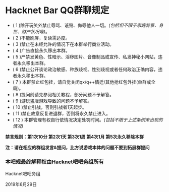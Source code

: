 # Hacknet Bar QQ群聊规定

* ( 1 )除开玩笑外禁止辱骂、诋毁、侮辱他人一切。*(包括但不限于家庭背景、身世、财产状况等)*。
* ( 2 )不能刷屏，复读需适度。
* ( 3 )禁止在未经允许的情况下在本群举行商业活动。
* ( 4 )广告直接永久移出本群。
* ( 5 )严禁发黄色、性暗示、淫秽图片、音像制品或宣传、私发神秘小网站，违者永久移出本群。
* ( 6 )禁止公开谈论政治敏感、种族歧视、性别歧视或者任何政治正确内容，违者永久移出本群。
* ( 7 ) 本群禁止红包挂，请自觉关闭qx/q++情迁/其他抢红包外挂(单群或全局)。
* ( 8 )提问前请先参阅相关教程，部分问题不予解答。
* ( 9 )游玩盗版游戏导致的问题不予解答。
* ( 10 )禁止引战，否则引战者1天起步。
* ( 11 )禁止故意反复进退群，否则将永久禁止进入。
* ( 12 ) 本群管理有权自行依情况决定处罚时间。*(包括不限于上述条例未出现的情况)*

**禁言规则：第1次10分 第2次1天 第3次1周 第4次1月 第5次永久移除本群**

   **注：请在相应的群组发言&提问，比方说游戏本体的问题不要到拓展群提问**
  
  ### 本吧规最终解释权由Hacknet吧吧务组所有
  
   Hacknet吧吧务组
  
   2019年6月29日
